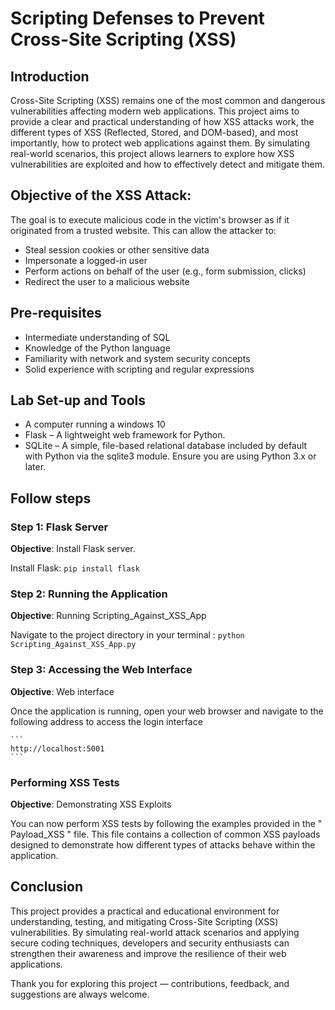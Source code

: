 # Scripting Defenses to Prevent Cross-Site Scripting (XSS)

## Introduction

Cross-Site Scripting (XSS) remains one of the most common and dangerous vulnerabilities affecting modern web applications. 
This project aims to provide a clear and practical understanding of how XSS attacks work, the different types of 
XSS (Reflected, Stored, and DOM-based), and most importantly, how to protect web applications against them.
By simulating real-world scenarios, this project allows learners to explore how XSS vulnerabilities are exploited 
and how to effectively detect and mitigate them.

## Objective of the XSS Attack:

The goal is to execute malicious code in the victim's browser as if it originated from a trusted website. 
This can allow the attacker to:

- Steal session cookies or other sensitive data
- Impersonate a logged-in user
- Perform actions on behalf of the user (e.g., form submission, clicks)
- Redirect the user to a malicious website

## Pre-requisites

- Intermediate understanding of SQL
- Knowledge of the Python language
- Familiarity with network and system security concepts
- Solid experience with scripting and regular expressions

## Lab Set-up and Tools

- A computer running a windows 10
- Flask – A lightweight web framework for Python.
- SQLite – A simple, file-based relational database included by default with Python via the sqlite3 module. Ensure you are using Python 3.x or later.

## Follow steps

### Step 1: Flask Server

**Objective**: Install Flask server.

 Install Flask:
    ```
    pip install flask
    ```

### Step 2: Running the Application

**Objective**: Running Scripting_Against_XSS_App

 Navigate to the project directory in your terminal :
    ```
    python Scripting_Against_XSS_App.py
    ```

### Step 3: Accessing the Web Interface

**Objective**: Web interface

Once the application is running, open your web browser and navigate to the following address to access the login interface

    ```
    http://localhost:5001
    ```
	
### Performing XSS Tests

**Objective**: Demonstrating XSS Exploits

You can now perform XSS tests by following the examples provided in the " Payload_XSS " file.
This file contains a collection of common XSS payloads designed to demonstrate how different types of attacks behave 
within the application.

## Conclusion

This project provides a practical and educational environment for understanding, testing, and mitigating Cross-Site Scripting (XSS) 
vulnerabilities. By simulating real-world attack scenarios and applying secure coding techniques, developers and security enthusiasts 
can strengthen their awareness and improve the resilience of their web applications.

Thank you for exploring this project — contributions, feedback, and suggestions are always welcome.

